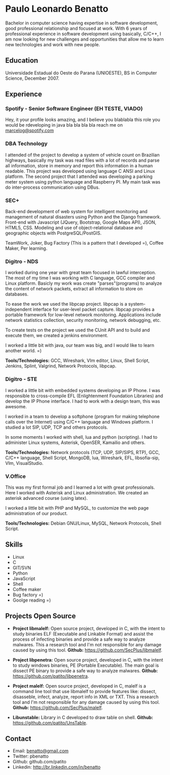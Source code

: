 Paulo Leonardo Benatto
======================

Bachelor in computer science having expertise in software development, good professional relationship and focused at work.
With 6 years of professional experience in software development using basically, C/C++, I am now looking for new challenges and opportunities that allow me to learn new technologies and work with new people.

## Education

Universidade Estadual do Oeste do Parana (UNIOESTE), BS in Computer Science, December 2007.

## Experience


### Spotify - Senior Software Engineer (EH TESTE, VIADO)

Hey, it your profile looks amazing, and I believe you blablabla
this role you would be rdeveloping in java bla bla bla bla
reach me on marcelog@spotify.com

### DBA Technology

I attended of the project to develop a system of vehicle count on Brazilian highways, basically my task was read files with a lot of records and parse all information, store in memory and report this information in a human readable. This project was developed using language C ANSI and Linux platform. 
The second project that I attended was developing a parking meter system using python language and Raspberry PI. My main task was do inter-process communication using DBus.

### SEC+

Back-end development of web system for intelligent monitoring and management of natural disasters using Python and the Django framework. Front-end with Javascript (JQuery, Bootstrap, Google Maps API), JSON, HTML5, CSS. Modeling and use of object-relational database and geographic objects with PostgreSQL/PostGIS.

TeamWork, Joker, Bug Factory (This is a pattern that I developed =), Coffee Maker, Per learning.

### Digitro - NDS

I worked during one year with great team focused in lawful interception. The most of my time I was working with C language, GCC compiler and Linux platform. Basicly my work was create "parses"(programs) to analyze the content of network packets, extract all information to store on databases. 

To ease the work we used the libpcap project. libpcap is a system-independent interface for user-level packet capture. libpcap provides a portable framework for low-level network monitoring. Applications include network statistics collection, security monitoring, network debugging, etc.

To create tests on the project we used the CUnit API and to build and execute them, we created a jenkins environment.

I worked a little bit with java, our team was big, and I would like to learn another world. =)

**Tools/Technologies:** GCC, Wireshark, VIm editor, Linux, Shell Script, Jenkins, Splint, Valgrind, Network Protocols, libpcap.

### Digitro - STE

I worked a little bit with embedded systems developing an IP Phone. I was responsible to cross-compile EFL (Enlightenment Foundation Libraries) and develop the IP Phone interface. I had to work with a design team, this was awesome.

I worked in a team to develop a softphone (program for making telephone calls over the Internet) using C/C++ language and Windows platform. I studied a lot SIP, UDP, TCP and others protocols.

In some moments I worked with shell, lua and python (scripting). I had to administer Linux systems, Asterisk, OpenSER, Kamailio and others.

**Tools/Technologies:** Network protocols (TCP, UDP, SIP/SIPS, RTP), GCC, C/C++ language, Shell Script, MongoDB, lua, Wireshark, EFL, libsofia-sip, VIm, VisualStudio.

### V.Office

This was my first formal job and I learned a lot with great professionals. Here I worked with Asterisk and Linux administration. We created an asterisk advanced course (using latex). 

I worked a little bit with PHP and MySQL, to customize the web page administration of our product.

**Tools/Technologies:** Debian GNU/Linux, MySQL, Network Protocols, Shell Script.

## Skills

  * Linux
  * C
  * GIT/SVN
  * Python
  * JavaScript
  * Shell
  * Coffee maker
  * Bug factory =)
  * Goolge reading =)

## Projects Open Source

  * **Project libmalelf:** Open source project, developed in C, with the intent to study binaries ELF (Executable and Linkable Format) and assist the process of infecting binaries and provide a safe way to analyze malwares. This a research tool and I'm not responsible for any damage caused by using this tool. **Github:** https://github.com/SecPlus/libmalelf.

  * **Project libpenetra:** Open source project, developed in C, with the intent to study windows binaries, PE (Portable Executable). The main goal is dissect PE binary to provide a safe way to analyze malwares. **Github:** https://github.com/patito/libpenetra.

  * **Project malelf:** Open source project, developed in C, malelf is a command line tool that use libmalelf to provide features like: dissect, disasseble, infect, analyze, report info in XML or TXT. This a research tool and I'm not responsible for any damage caused by using this tool. **Github:** https://github.com/SecPlus/malelf.

  * **Libunstable:** Library in C developed to draw table on shell. **Github:** https://github.com/patito/UnsTable.


## Contact

 * Email: benatto@gmail.com
 * Twitter: pbenatto
 * Github: github.com/patito
 * Linkedin: http://br.linkedin.com/in/benatto
